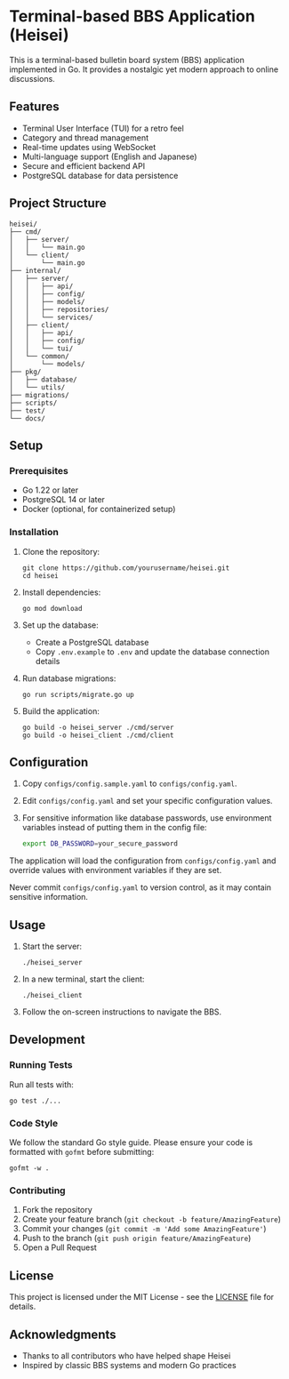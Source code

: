 # Terminal-based BBS Application (Heisei)

This is a terminal-based bulletin board system (BBS) application implemented in Go. It provides a nostalgic yet modern approach to online discussions.

## Features

- Terminal User Interface (TUI) for a retro feel
- Category and thread management
- Real-time updates using WebSocket
- Multi-language support (English and Japanese)
- Secure and efficient backend API
- PostgreSQL database for data persistence

## Project Structure

```
heisei/
├── cmd/
│   ├── server/
│   │   └── main.go
│   └── client/
│       └── main.go
├── internal/
│   ├── server/
│   │   ├── api/
│   │   ├── config/
│   │   ├── models/
│   │   ├── repositories/
│   │   └── services/
│   ├── client/
│   │   ├── api/
│   │   ├── config/
│   │   └── tui/
│   └── common/
│       └── models/
├── pkg/
│   ├── database/
│   └── utils/
├── migrations/
├── scripts/
├── test/
└── docs/
```

## Setup

### Prerequisites

- Go 1.22 or later
- PostgreSQL 14 or later
- Docker (optional, for containerized setup)

### Installation

1. Clone the repository:

   ```
   git clone https://github.com/yourusername/heisei.git
   cd heisei
   ```

2. Install dependencies:

   ```
   go mod download
   ```

3. Set up the database:

   - Create a PostgreSQL database
   - Copy `.env.example` to `.env` and update the database connection details

4. Run database migrations:

   ```
   go run scripts/migrate.go up
   ```

5. Build the application:
   ```
   go build -o heisei_server ./cmd/server
   go build -o heisei_client ./cmd/client
   ```

## Configuration

1. Copy `configs/config.sample.yaml` to `configs/config.yaml`.
2. Edit `configs/config.yaml` and set your specific configuration values.
3. For sensitive information like database passwords, use environment variables instead of putting them in the config file:

   ```sh
   export DB_PASSWORD=your_secure_password
   ```

The application will load the configuration from `configs/config.yaml` and override values with environment variables if they are set.

Never commit `configs/config.yaml` to version control, as it may contain sensitive information.

## Usage

1. Start the server:

   ```
   ./heisei_server
   ```

2. In a new terminal, start the client:

   ```
   ./heisei_client
   ```

3. Follow the on-screen instructions to navigate the BBS.

## Development

### Running Tests

Run all tests with:

```
go test ./...
```

### Code Style

We follow the standard Go style guide. Please ensure your code is formatted with `gofmt` before submitting:

```
gofmt -w .
```

### Contributing

1. Fork the repository
2. Create your feature branch (`git checkout -b feature/AmazingFeature`)
3. Commit your changes (`git commit -m 'Add some AmazingFeature'`)
4. Push to the branch (`git push origin feature/AmazingFeature`)
5. Open a Pull Request

## License

This project is licensed under the MIT License - see the [LICENSE](LICENSE) file for details.

## Acknowledgments

- Thanks to all contributors who have helped shape Heisei
- Inspired by classic BBS systems and modern Go practices

